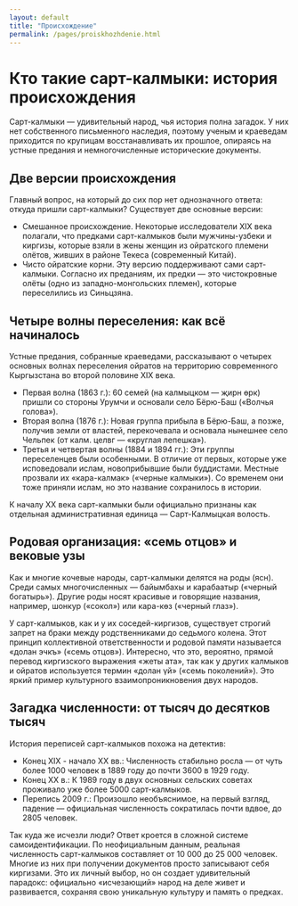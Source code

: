 ```yaml
---
layout: default
title: "Происхождение"
permalink: /pages/proiskhozhdenie.html
---
```

# Кто такие сарт-калмыки: история происхождения

Сарт-калмыки — удивительный народ, чья история полна загадок. У них нет собственного письменного наследия, поэтому ученым и краеведам приходится по крупицам восстанавливать их прошлое, опираясь на устные предания и немногочисленные исторические документы.

## Две версии происхождения

Главный вопрос, на который до сих пор нет однозначного ответа: откуда пришли сарт-калмыки? Существует две основные версии:

- Смешанное происхождение. Некоторые исследователи XIX века полагали, что предками сарт-калмыков были мужчины-узбеки и киргизы, которые взяли в жены женщин из ойратского племени олётов, живших в районе Текеса (современный Китай).
- Чисто ойратские корни. Эту версию поддерживают сами сарт-калмыки. Согласно их преданиям, их предки — это чистокровные олёты (одно из западно-монгольских племен), которые переселились из Синьцзяна.

## Четыре волны переселения: как всё начиналось

Устные предания, собранные краеведами, рассказывают о четырех основных волнах переселения ойратов на территорию современного Кыргызстана во второй половине XIX века.

- Первая волна (1863 г.): 60 семей (на калмыцком — җирн өрк) пришли со стороны Урумчи и основали село Бёрю-Баш («Волчья голова»).
- Вторая волна (1876 г.): Новая группа прибыла в Бёрю-Баш, а позже, получив земли от властей, перекочевала и основала нынешнее село Чельпек (от калм. целвг — «круглая лепешка»).
- Третья и четвертая волны (1884 и 1894 гг.): Эти группы переселенцев были особенными. В отличие от первых, которые уже исповедовали ислам, новоприбывшие были буддистами. Местные прозвали их «кара-калмак» («черные калмыки»). Со временем они тоже приняли ислам, но это название сохранилось в истории.

К началу XX века сарт-калмыки были официально признаны как отдельная административная единица — Сарт-Калмыцкая волость.

## Родовая организация: «семь отцов» и вековые узы

Как и многие кочевые народы, сарт-калмыки делятся на роды (ясн). Среди самых многочисленных — байымбахы и карабаатыр («черный богатырь»). Другие роды носят красивые и говорящие названия, например, шонкур («сокол») или кара-көз («черный глаз»).

У сарт-калмыков, как и у их соседей-киргизов, существует строгий запрет на браки между родственниками до седьмого колена. Этот принцип коллективной ответственности и родовой памяти называется «долан эчкъ» («семь отцов»). Интересно, что это, вероятно, прямой перевод киргизского выражения «жеты ата», так как у других калмыков и ойратов используется термин «долан үй» («семь поколений»). Это яркий пример культурного взаимопроникновения двух народов.

## Загадка численности: от тысяч до десятков тысяч

История переписей сарт-калмыков похожа на детектив:

- Конец XIX - начало XX вв.: Численность стабильно росла — от чуть более 1000 человек в 1889 году до почти 3600 в 1929 году.
- Конец XX в.: К 1989 году в двух основных сельских советах проживало уже более 5000 сарт-калмыков.
- Перепись 2009 г.: Произошло необъяснимое, на первый взгляд, падение — официальная численность сократилась почти вдвое, до 2805 человек.

Так куда же исчезли люди? Ответ кроется в сложной системе самоидентификации. По неофициальным данным, реальная численность сарт-калмыков составляет от 10 000 до 25 000 человек. Многие из них при получении документов просто записывают себя киргизами. Это их личный выбор, но он создает удивительный парадокс: официально «исчезающий» народ на деле живет и развивается, сохраняя свою уникальную культуру и память о предках.

